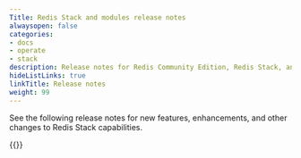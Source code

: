 ```yaml
---
Title: Redis Stack and modules release notes
alwaysopen: false
categories:
- docs
- operate
- stack
description: Release notes for Redis Community Edition, Redis Stack, and modules
hideListLinks: true
linkTitle: Release notes
weight: 99
---
```


See the following release notes for new features, enhancements, and other changes to Redis Stack capabilities.

{{<table-children columnNames="Release notes,Description" columnSources="LinkTitle,Description" enableLinks="LinkTitle" limitTags="visible">}}